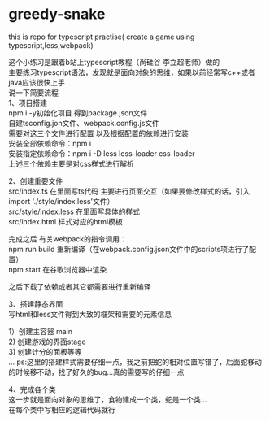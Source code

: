 # greedy-snake
this is repo for typescript practise( create a game using typescript,less,webpack)

这个小练习是跟着b站上typescript教程（尚硅谷 李立超老师）做的  
主要练习typescript语法，发现就是面向对象的思维，如果以前经常写c++或者java应该很快上手  
说一下简要流程  
1、项目搭建  
npm i -y初始化项目 得到package.json文件  
自建tsconfig.jon文件、webpack.config.js文件  
需要对这三个文件进行配置 以及根据配置的依赖进行安装  
安装全部依赖命令：npm i   
安装指定依赖命令：npm i -D less less-loader css-loader   
上述三个依赖主要是对css样式进行解析  

2、创建重要文件  
src/index.ts 在里面写ts代码 主要进行页面交互（如果要修改样式的话，引入import './style/index.less'文件）  
src/style/index.less 在里面写具体的样式  
src/index.html 样式对应的html模板  

完成之后 有关webpack的指令调用：  
npm run build 重新编译（在webpack.config.json文件中的scripts项进行了配置）  
npm start 在谷歌浏览器中渲染  

之后下载了依赖或者其它都需要进行重新编译  

3、搭建静态界面  
写html和less文件得到大致的框架和需要的元素信息  

1）创建主容器 main  
2) 创建游戏的界面stage  
3) 创建计分的面板等等  
...
ps:这里的搭建样式需要仔细一点，我之前把蛇的相对位置写错了，后面蛇移动的时候移不动，找了好久的bug...真的需要写的仔细一点  

4、完成各个类  
这一步就是面向对象的思维了，食物建成一个类，蛇是一个类...  
在每个类中写相应的逻辑代码就行  



